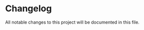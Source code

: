 # Changelog

All notable changes to this project will be documented in this file.

<!-- generated by git-cliff -->
<!-- generated by git-cliff -->
